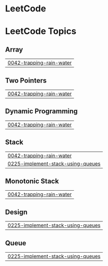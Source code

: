 # LeetCode
<!---LeetCode Topics Start-->
# LeetCode Topics
## Array
|  |
| ------- |
| [0042-trapping-rain-water](https://github.com/Charancholaveti/LeetCode/tree/master/0042-trapping-rain-water) |
## Two Pointers
|  |
| ------- |
| [0042-trapping-rain-water](https://github.com/Charancholaveti/LeetCode/tree/master/0042-trapping-rain-water) |
## Dynamic Programming
|  |
| ------- |
| [0042-trapping-rain-water](https://github.com/Charancholaveti/LeetCode/tree/master/0042-trapping-rain-water) |
## Stack
|  |
| ------- |
| [0042-trapping-rain-water](https://github.com/Charancholaveti/LeetCode/tree/master/0042-trapping-rain-water) |
| [0225-implement-stack-using-queues](https://github.com/Charancholaveti/LeetCode/tree/master/0225-implement-stack-using-queues) |
## Monotonic Stack
|  |
| ------- |
| [0042-trapping-rain-water](https://github.com/Charancholaveti/LeetCode/tree/master/0042-trapping-rain-water) |
## Design
|  |
| ------- |
| [0225-implement-stack-using-queues](https://github.com/Charancholaveti/LeetCode/tree/master/0225-implement-stack-using-queues) |
## Queue
|  |
| ------- |
| [0225-implement-stack-using-queues](https://github.com/Charancholaveti/LeetCode/tree/master/0225-implement-stack-using-queues) |
<!---LeetCode Topics End-->
